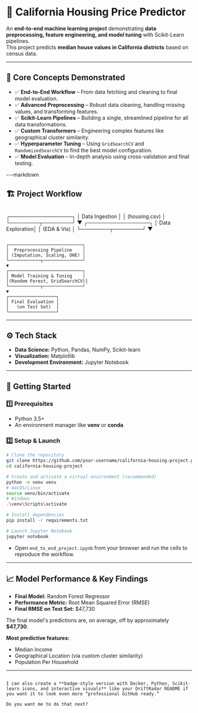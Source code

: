 

# 🏡 California Housing Price Predictor

An **end-to-end machine learning project** demonstrating **data preprocessing, feature engineering, and model tuning** with Scikit-Learn pipelines.  
This project predicts **median house values in California districts** based on census data.

---

## 📌 Core Concepts Demonstrated

- ✅ **End-to-End Workflow** – From data fetching and cleaning to final model evaluation.  
- ✅ **Advanced Preprocessing** – Robust data cleaning, handling missing values, and transforming features.  
- ✅ **Scikit-Learn Pipelines** – Building a single, streamlined pipeline for all data transformations.  
- ✅ **Custom Transformers** – Engineering complex features like geographical cluster similarity.  
- ✅ **Hyperparameter Tuning** – Using `GridSearchCV` and `RandomizedSearchCV` to find the best model configuration.  
- ✅ **Model Evaluation** – In-depth analysis using cross-validation and final testing.  

---markdown

## 🏗️ Project Workflow

```

```
  ┌─────────────────┐
  │  Data Ingestion │
  │   (housing.csv) │
  └────────┬────────┘
           ▼
  ┌─────────────────┐
  │ Data Exploration│
  │   (EDA & Vis)   │
  └────────┬────────┘
           ▼
```

┌────────────────────────────┐
│  Preprocessing Pipeline    │
│ (Imputation, Scaling, OHE) │
└────────────┬───────────────┘
▼
┌────────────────────────────┐
│ Model Training & Tuning    │
│(Random Forest, GridSearchCV)│
└────────────┬───────────────┘
▼
┌──────────────────┐
│ Final Evaluation │
│   (on Test Set)  │
└──────────────────┘

````

---

## ⚙️ Tech Stack

- **Data Science:** Python, Pandas, NumPy, Scikit-learn  
- **Visualization:** Matplotlib  
- **Development Environment:** Jupyter Notebook  

---

## 🚀 Getting Started

### 1️⃣ Prerequisites
- Python 3.5+  
- An environment manager like **venv** or **conda**  

### 2️⃣ Setup & Launch
```bash
# Clone the repository
git clone https://github.com/your-username/california-housing-project.git
cd california-housing-project

# Create and activate a virtual environment (recommended)
python -m venv venv
# macOS/Linux
source venv/bin/activate
# Windows
.\venv\Scripts\activate

# Install dependencies
pip install -r requirements.txt

# Launch Jupyter Notebook
jupyter notebook
````

* Open `end_to_end_project.ipynb` from your browser and run the cells to reproduce the workflow.

---

## 📈 Model Performance & Key Findings

* **Final Model:** Random Forest Regressor
* **Performance Metric:** Root Mean Squared Error (RMSE)
* **Final RMSE on Test Set:** $47,730

The final model's predictions are, on average, off by approximately **$47,730**.

**Most predictive features:**

* Median Income
* Geographical Location (via custom cluster similarity)
* Population Per Household

---

```

I can also create a **badge-style version with Docker, Python, Scikit-learn icons, and interactive visuals** like your DriftRadar README if you want it to look even more “professional GitHub ready.”  

Do you want me to do that next?
```
